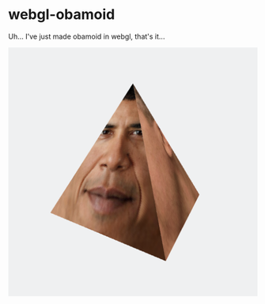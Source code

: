 # webgl-obamoid
Uh... I've just made obamoid in webgl, that's it...

![obamoid](screenshots/obamoid.png)

